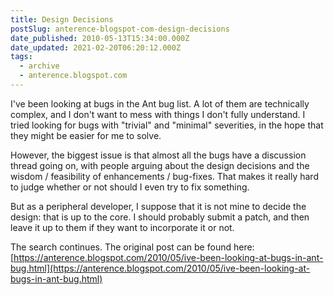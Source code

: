 ```yaml
---
title: Design Decisions
postSlug: anterence-blogspot-com-design-decisions
date_published: 2010-05-13T15:34:00.000Z
date_updated: 2021-02-20T06:20:12.000Z
tags:
  - archive
  - anterence.blogspot.com
---
```


I've been looking at bugs in the Ant bug list. A lot of them are technically complex, and I don't want to mess with things I don't fully understand. I tried looking for bugs with "trivial" and "minimal" severities, in the hope that they might be easier for me to solve.

However, the biggest issue is that almost all the bugs have a discussion thread going on, with people arguing about the design decisions and the wisdom / feasibility  of enhancements / bug-fixes. That makes it really hard to judge whether or not should I even try to fix something.

But as a peripheral developer, I suppose that it is not mine to decide the design: that is up to the core. I should probably submit a patch, and then leave it up to them if they want to incorporate it or not.

The search continues.
The original post can be found here: [https://anterence.blogspot.com/2010/05/ive-been-looking-at-bugs-in-ant-bug.html](https://anterence.blogspot.com/2010/05/ive-been-looking-at-bugs-in-ant-bug.html)
